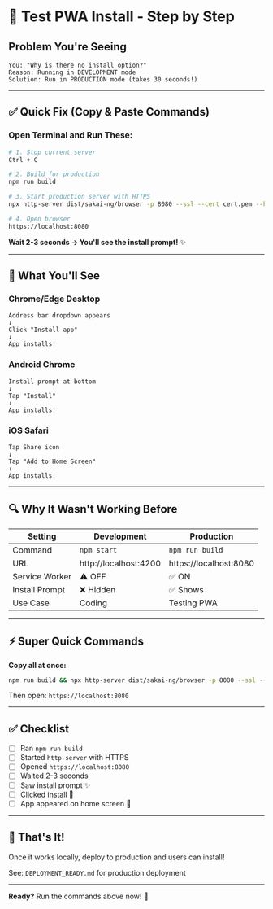 # 🚀 Test PWA Install - Step by Step

## Problem You're Seeing

```
You: "Why is there no install option?"
Reason: Running in DEVELOPMENT mode
Solution: Run in PRODUCTION mode (takes 30 seconds!)
```

---

## ✅ Quick Fix (Copy & Paste Commands)

### Open Terminal and Run These:

```bash
# 1. Stop current server
Ctrl + C

# 2. Build for production
npm run build

# 3. Start production server with HTTPS
npx http-server dist/sakai-ng/browser -p 8080 --ssl --cert cert.pem --key key.pem

# 4. Open browser
https://localhost:8080
```

**Wait 2-3 seconds → You'll see the install prompt!** ✨

---

## 📱 What You'll See

### Chrome/Edge Desktop
```
Address bar dropdown appears
↓
Click "Install app"
↓
App installs!
```

### Android Chrome
```
Install prompt at bottom
↓
Tap "Install"
↓
App installs!
```

### iOS Safari
```
Tap Share icon
↓
Tap "Add to Home Screen"
↓
App installs!
```

---

## 🔍 Why It Wasn't Working Before

| Setting | Development | Production |
|---------|---|---|
| Command | `npm start` | `npm run build` |
| URL | http://localhost:4200 | https://localhost:8080 |
| Service Worker | ⚠️ OFF | ✅ ON |
| Install Prompt | ❌ Hidden | ✅ Shows |
| Use Case | Coding | Testing PWA |

---

## ⚡ Super Quick Commands

**Copy all at once:**
```bash
npm run build && npx http-server dist/sakai-ng/browser -p 8080 --ssl --cert cert.pem --key key.pem
```

Then open: `https://localhost:8080`

---

## ✅ Checklist

- [ ] Ran `npm run build`
- [ ] Started `http-server` with HTTPS
- [ ] Opened `https://localhost:8080`
- [ ] Waited 2-3 seconds
- [ ] Saw install prompt ✨
- [ ] Clicked install 🎉
- [ ] App appeared on home screen 📱

---

## 🎯 That's It!

Once it works locally, deploy to production and users can install!

See: `DEPLOYMENT_READY.md` for production deployment

---

**Ready?** Run the commands above now! 🚀

